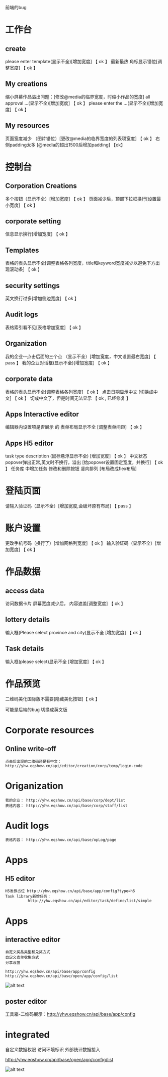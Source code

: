 前端的bug
# 工作台
  ## create
  please enter template(显示不全)[增加宽度]  【 ok 】
  最新最热 角标显示错位[调整宽度]  【 ok 】
  ## My creations
  缩小屏幕作品溢出问题：[修改@media的临界宽度，时缩小作品的宽度]
  all approval ...(显示不全)[增加宽度] 【 ok 】
  please enter the ...(显示不全)[增加宽度] 【 ok 】
  ## My resources
  页面宽度减少 （图片错位）[更改@media的临界宽度的列表项宽度] 【 ok 】
  右侧padding太多 [@media的超出1500后增加padding] 【ok】

# 控制台
  ## Corporation Creations
  多个按钮（显示不全）[增加宽度] 【 ok 】
  页面减少后，顶部下拉框换行[设置最小宽度] 【 ok 】
  ## corporate setting
  信息显示换行[增加宽度] 【 ok 】
  ## Templates 
  表格的表头显示不全[调整表格各列宽度，title和keyword宽度减少以避免下方出现滚动条] 【 ok 】
  ## security settings
  英文换行过多[增加侧边宽度] 【 ok 】
  ## Audit logs
  表格索引看不见[表格增加宽度] 【 ok 】
  ## Organization
  我的企业--点击后面的三个点 （显示不全）[增加宽度，中文设置最右宽度] 【 pass 】
  我的企业对话框(显示不全)[增加宽度] 【 ok 】
  ## corporate data
  表格的表头显示不全[调整表格各列宽度] 【 ok 】
  点击日期显示中文 [切换成中文] 【 ok 】
  切成中文了，但是时间无法显示 【 ok , 已经修复 】
  ## Apps Interactive editor 
  编辑器内设置项是否展示 的 表单布局显示不全 [调整表单间距] 【 ok 】
  ## Apps H5 editor
  task type description (鼠标悬浮显示不全) [增加宽度] 【 ok 】
  中文状态popover弹出正常,英文时不换行，溢出  [给popover设置固定宽度，并换行] 【 ok 】
  任务库 中增加任务 修改和删除按钮 竖向排列 [布局改成flex布局]

# 登陆页面
  请输入验证码（显示不全）[增加宽度,会破坏原有布局] 【 pass 】
# 账户设置
  更改手机号码（换行了）[增加网格列宽度] 【 ok 】
  输入验证码（显示不全）[增加宽度] 【 ok 】

# 作品数据
  ## access data 
  访问数据卡片 屏幕宽度减少后， 内容遮盖[调整宽度] 【 ok 】
  ## lottery details 
  输入框(Please select province and city)显示不全 [增加宽度] 【 ok 】
  ## Task details
  输入框(please select)显示不全 [增加宽度] 【 ok 】

# 作品预览
  二维码美化国际版不需要[隐藏美化按钮]【 ok 】


可能是后端的bug
切换成英文版
# Corporate resources
  ## Online write-off
    点击后出现的二维码还是有中文：http://yhw.eqshow.cn/api/editor/creation/corp/temp/login-code
# Origanization 
    我的企业： http://yhw.eqshow.cn/api/base/corp/dept/list
    表格内容： http://yhw.eqshow.cn/api/base/corp/staff/list
# Audit logs
    表格内容： http://yhw.eqshow.cn/api/base/opLog/page
# Apps
  ## H5 editor
    H5发券占位 http://yhw.eqshow.cn/api/base/app/config?type=h5
    Task library新增任务：
              http://yhw.eqshow.cn/api/editor/task/define/list/simple
# Apps
  ## interactive editor
    自定义奖品类型和兑奖方式
    自定义表单收集方式
    分享设置

    http://yhw.eqshow.cn/api/base/app/config
    http://yhw.eqshow.cn/api/base/open/app/config/list

![alt text](image-2.png)
  ## poster editor
  工具箱-二维码展示：http://yhw.eqshow.cn/api/base/app/config


# integrated 
  自定义数据权限
  访问环境标识
  外部统计数据接入
  
  http://yhw.eqshow.cn/api/base/open/app/config/list

![alt text](image-4.png)